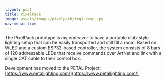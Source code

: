 ```yaml
---
layout: post
title: PixelPack
image: assets/images/pixelpack/img1-crop.jpg
nav-menu: true
---
```


The PixelPack prototype is my endeavor to have a portable club-style lighting setup that can be easily transported and still fill a room. Based on WLED and a custom ESP32-based controller, the system consists of 8 bars of 120 addressable LEDs that receive commands over ArtNet and link with a single CAT cable to their control box.

Development has moved to the PETAL Project: [https://www.petallighting.com/](https://www.petallighting.com/)